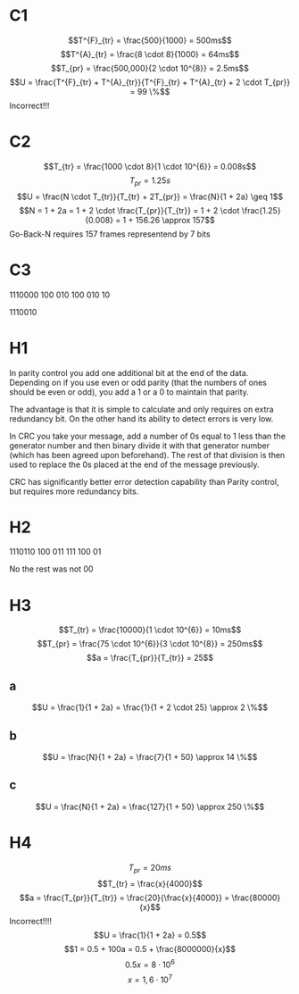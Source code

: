 # C1
$$T^{F}_{tr} = \frac{500}{1000} = 500ms$$
$$T^{A}_{tr} = \frac{8 \cdot 8}{1000} = 64ms$$
$$T_{pr} = \frac{500,000}{2 \cdot 10^{8}} = 2.5ms$$
$$U = \frac{T^{F}_{tr} + T^{A}_{tr}}{T^{F}_{tr} + T^{A}_{tr} + 2 \cdot T_{pr}} = 99 \%$$
Incorrect!!!

# C2
$$T_{tr} = \frac{1000 \cdot 8}{1 \cdot 10^{6}} = 0.008s$$
$$T_{pr} = 1.25s$$$$U = \frac{N \cdot T_{tr}}{T_{tr} + 2T_{pr}} = \frac{N}{1 + 2a} \geq 1$$
$$N = 1 + 2a = 1 + 2 \cdot \frac{T_{pr}}{T_{tr}} = 1 + 2 \cdot \frac{1.25}{0.008} = 1 + 156.26 \approx 157$$
Go-Back-N requires 157 frames representend by 7 bits

# C3
1110000
 100
   010
     100
       010
         10

1110010

# H1
In parity control you add one additional bit at the end of the data. Depending on if you use even or odd parity (that the numbers of ones should be even or odd), you add a 1 or a 0 to maintain that parity. 

The advantage is that it is simple to calculate and only requires on extra redundancy bit. On the other hand its ability to detect errors is very low.

In CRC you take your message, add a number of 0s equal to 1 less than the generator number and then binary divide it with that generator number (which has been agreed upon beforehand). The rest of that division is then used to replace the 0s placed at the end of the message previously.

CRC has significantly better error detection capability than Parity control, but requires more redundancy bits.

# H2
1110110
 100
   011
     111
       100
         01

No the rest was not 00

# H3

$$T_{tr} = \frac{10000}{1 \cdot 10^{6}} = 10ms$$
$$T_{pr} = \frac{75 \cdot 10^{6}}{3 \cdot 10^{8}} = 250ms$$
$$a = \frac{T_{pr}}{T_{tr}} = 25$$
## a
$$U = \frac{1}{1 + 2a} = \frac{1}{1 + 2 \cdot 25} \approx 2 \%$$

## b
$$U = \frac{N}{1 + 2a} = \frac{7}{1 + 50} \approx 14 \%$$

## c
$$U = \frac{N}{1 + 2a} = \frac{127}{1 + 50} \approx 250 \%$$

# H4
$$T_{pr} = 20ms$$
$$T_{tr} = \frac{x}{4000}$$
$$a = \frac{T_{pr}}{T_{tr}} = \frac{20}{\frac{x}{4000}} = \frac{80000}{x}$$ Incorrect!!!!
$$U = \frac{1}{1 + 2a} = 0.5$$
$$1 = 0.5 + 100a = 0.5 + \frac{8000000}{x}$$
$$0.5x = 8 \cdot 10^{6}$$
$$x = 1,6 \cdot 10^{7}$$